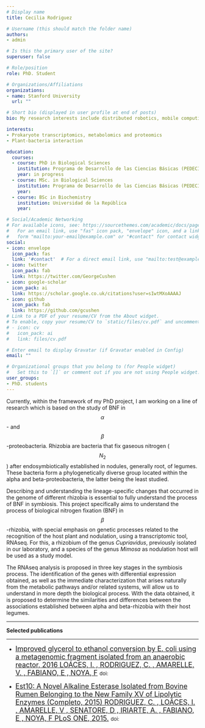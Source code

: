 ```yaml
---
# Display name
title: Cecilia Rodriguez

# Username (this should match the folder name)
authors:
- admin

# Is this the primary user of the site?
superuser: false

# Role/position
role: PhD. Student

# Organizations/Affiliations
organizations:
- name: Stanford University
  url: ""

# Short bio (displayed in user profile at end of posts)
bio: My research interests include distributed robotics, mobile computing and programmable matter.

interests:
- Prokaryote transcriptomics, metabolomics and proteomics
- Plant-bacteria interaction

education:
  courses:
  - course: PhD in Biological Sciences
    institution: Programa de Desarrollo de las Ciencias Básicas (PEDECIBA)
    year: in progress
  - course: MSc. in Biological Sciences
    institution: Programa de Desarrollo de las Ciencias Básicas (PEDECIBA)
    year: 
  - course: BSc in Biochemistry
    institution: Universidad de la República
    year: 

# Social/Academic Networking
# For available icons, see: https://sourcethemes.com/academic/docs/page-builder/#icons
#   For an email link, use "fas" icon pack, "envelope" icon, and a link in the
#   form "mailto:your-email@example.com" or "#contact" for contact widget.
social:
- icon: envelope
  icon_pack: fas
  link: '#contact'  # For a direct email link, use "mailto:test@example.org".
- icon: twitter
  icon_pack: fab
  link: https://twitter.com/GeorgeCushen
- icon: google-scholar
  icon_pack: ai
  link: https://scholar.google.co.uk/citations?user=sIwtMXoAAAAJ
- icon: github
  icon_pack: fab
  link: https://github.com/gcushen
# Link to a PDF of your resume/CV from the About widget.
# To enable, copy your resume/CV to `static/files/cv.pdf` and uncomment the lines below.
# - icon: cv
#   icon_pack: ai
#   link: files/cv.pdf

# Enter email to display Gravatar (if Gravatar enabled in Config)
email: ""

# Organizational groups that you belong to (for People widget)
#   Set this to `[]` or comment out if you are not using People widget.
user_groups:
- PhD. students
---
```


Currently, within the framework of my PhD project, I am working on a line of research which is based on the study of BNF in $$\alpha$$- and $$\beta$$-proteobacteria. Rhizobia are bacteria that fix gaseous nitrogen ($$N_2$$) after endosymbiotically established in nodules, generally root, of legumes. These bacteria form a phylogenetically diverse group located within the alpha and beta-proteobacteria, the latter being the least studied. 

Describing and understanding the lineage-specific changes that occurred in the genome of different rhizobia is essential to fully understand the process of BNF in symbiosis. This project specifically aims to understand the process of biological nitrogen fixation (BNF) in $$\beta$$-rhizobia, with special emphasis on genetic processes related to the recognition of the host plant and nodulation, using a transcriptomic tool, RNAseq. For this, a rhizobium of the genus *Cupriavidus*, previously isolated in our laboratory, and a species of the genus *Mimosa* as nodulation host will be used as a study model. 

The RNAseq analysis is proposed in three key stages in the symbiosis process. The identification of the genes with differential expression obtained, as well as the immediate characterization that arises naturally from the metabolic pathways and/or related systems, will allow us to understand in more depth the biological process. With the data obtained, it is proposed to determine the similarities and differences between the associations established between alpha and beta-rhizobia with their host legumes.

___

**Selected publications**
___

- <font size="4"> [Improved glycerol to ethanol conversion by E. coli using a metagenomic fragment isolated from an anaerobic reactor, 2016 LOÁCES, I. , RODRIGUEZ, C. , AMARELLE, V. , FABIANO, E , NOYA, F]() </font> <font size="2"> doi:  </font> 

- <font size="4"> [Est10: A Novel Alkaline Esterase Isolated from Bovine Rumen Belonging to the New Family XV of Lipolytic Enzymes (Completo, 2015) RODRIGUEZ, C. , LOÁCES, I. , AMARELLE, V , SENATORE, D , IRIARTE, A. , FABIANO, E , NOYA, F PLoS ONE, 2015.]() </font> <font size="2"> doi:  </font> 

